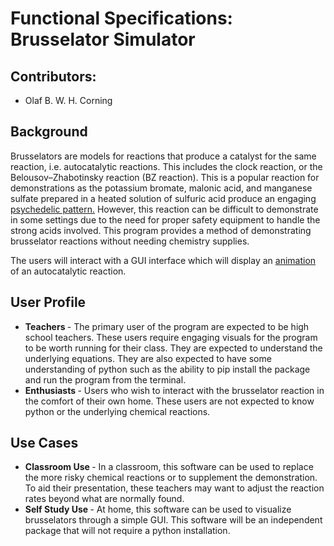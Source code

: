 # Functional Specifications: Brusselator Simulator

## Contributors:
<ul>
  <li>Olaf B. W. H. Corning</li>
</ul>

## Background
  Brusselators are models for reactions that produce a catalyst for the same reaction, i.e. autocatalytic reactions. This includes the clock reaction, or the Belousov–Zhabotinsky reaction (BZ reaction).
  This is a popular reaction for demonstrations as the potassium bromate, malonic acid, and manganese sulfate prepared in a heated solution of sulfuric acid produce an engaging [psychedelic pattern.](https://en.wikipedia.org/wiki/Belousov%E2%80%93Zhabotinsky_reaction#/media/File:Bzr_raum.jpg)
  However, this reaction can be difficult to demonstrate in some settings due to the need for proper safety equipment to handle the strong acids involved. 
  This program provides a method of demonstrating brusselator reactions without needing chemistry supplies. 

  The users will interact with a GUI interface which will display an [animation](https://en.wikipedia.org/wiki/Brusselator#/media/File:Brusselator_space.gif) of an autocatalytic reaction. 
## User Profile
<ul>
  <li> <b> Teachers </b> - The primary user of the program are expected to be high school teachers. These users require engaging visuals for the program to be worth running for their class. They are expected to understand the underlying equations. They are also expected to have some understanding of python such as the ability to pip install the package and run the program from the terminal.
  </li>
  <li>
    <b> Enthusiasts </b> - Users who wish to interact with the brusselator reaction in the comfort of their own home. These users are not expected to know python or the underlying chemical reactions. 
  </li>
</ul>

## Use Cases 
<ul>
  <li>
    <b>Classroom Use </b> - In a classroom, this software can be used to replace the more risky chemical reactions or to supplement the demonstration. To aid their presentation, these teachers may want to adjust the reaction rates beyond what are normally found.
  </li>
  <li>
    <b>Self Study Use </b> - At home, this software can be used to visualize brusselators through a simple GUI. This software will be an independent package that will not require a python installation. 
  </li>
</ul>
